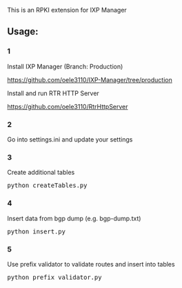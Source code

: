 This is an RPKI extension for IXP Manager

## Usage:

### 1

Install IXP Manager (Branch: Production)

https://github.com/oele3110/IXP-Manager/tree/production

Install and run RTR HTTP Server

https://github.com/oele3110/RtrHttpServer

### 2

Go into settings.ini and update your settings

### 3

Create additional tables

<pre>
python createTables.py
</pre>

### 4

Insert data from bgp dump (e.g. bgp-dump.txt)

<pre>
python insert.py
</pre>

### 5

Use prefix validator to validate routes and insert into tables

<pre>
python prefix_validator.py
</pre>

